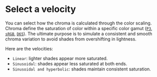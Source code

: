 # Select a velocity

You can select how the chroma is calculated through the color scaling. Chroma define the saturation of color within a specific color gamut ([`P3`](../../glossary.md#p3), [`sRGB`](../../glossary.md#srgb), [`D65`](../../glossary.md#d65)). The ultimate purpose is to simulate a consistent and smooth chroma variation to avoid shades from overshifting in lightness.

Here are the velocities:

* `Linear`: lighter shades appear more saturated.
* `Sinusoidal`: shades appear less saturated at both ends.
* `Sinusoidal and hyperbolic`: shades maintain consistent saturation.

